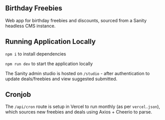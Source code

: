 ## Birthday Freebies

Web app for birthday freebies and discounts, sourced from a Sanity headless CMS instance.

## Running Application Locally

`npm i` to install dependencies

`npm run dev` to start the application locally

The Sanity admin studio is hosted on `/studio` - after authentication to update deals/freebies and view suggested submitted.

## Cronjob

The `/api/cron` route is setup in Vercel to run monthly (as per `vercel.json`), which sources new freebies and deals using Axios + Cheerio to parse.

